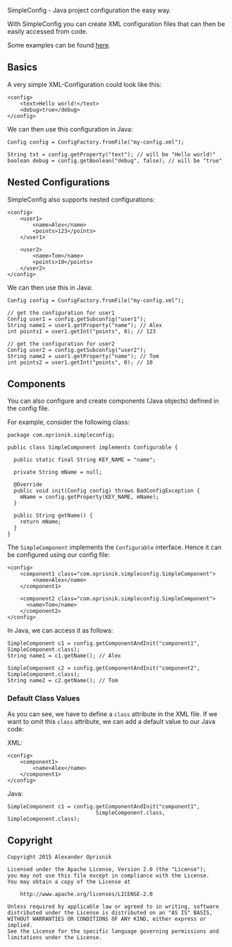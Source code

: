 SimpleConfig - Java project configuration the easy way.

With SimpleConfig you can create XML configuration files that can then be easily accessed from code.

Some examples can be found [here](simpleconfig/src/test).



## Basics

A very simple XML-Configuration could look like this:

    <config>
        <text>Hello world!</text>
        <debug>true</debug>
    </config>

We can then use this configuration in Java:

    Config config = ConfigFactory.fromFile("my-config.xml");

    String txt = config.getProperty("text"); // will be "Hello world!"
    boolean debug = config.getBoolean("debug", false); // will be "true"

## Nested Configurations

SimpleConfig also supports nested configurations:

    <config>
        <user1>
            <name>Alex</name>
            <points>123</points>
        </user1>

        <user2>
            <name>Tom</name>
            <points>10</points>
        </user2>
    </config>

We can then use this in Java:

    Config config = ConfigFactory.fromFile("my-config.xml");

    // get the configuration for user1
    Config user1 = config.getSubconfig("user1");
    String name1 = user1.getProperty("name"); // Alex
    int points1 = user1.getInt("points", 0); // 123

    // get the configuration for user2
    Config user2 = config.getSubconfig("user2");
    String name2 = user1.getProperty("name"); // Tom
    int points2 = user1.getInt("points", 0); // 10


## Components

You can also configure and create components (Java objects)
defined in the config file.

For example, consider the following class:

    package com.oprisnik.simpleconfig;

    public class SimpleComponent implements Configurable {

      public static final String KEY_NAME = "name";

      private String mName = null;

      @Override
      public void init(Config config) throws BadConfigException {
        mName = config.getProperty(KEY_NAME, mName);
      }

      public String getName() {
        return mName;
      }
    }

The `SimpleComponent` implements the `Configurable` interface.
Hence it can be configured using our config file:

    <config>
        <component1 class="com.oprisnik.simpleconfig.SimpleComponent">
            <name>Alex</name>
        </component1>

        <component2 class="com.oprisnik.simpleconfig.SimpleComponent">
          <name>Tom</name>
        </component2>
    </config>


In Java, we can access it as follows:

    SimpleComponent c1 = config.getComponentAndInit("component1", SimpleComponent.class);
    String name1 = c1.getName(); // Alex

    SimpleComponent c2 = config.getComponentAndInit("component2", SimpleComponent.class);
    String name2 = c2.getName(); // Tom

### Default Class Values

As you can see, we have to define a `class` attribute in the XML file.
If we want to omit this `class` attribute, we can add a default value to our Java code:

XML:

    <config>
        <component1>
            <name>Alex</name>
        </component1>
    </config>

Java:

    SimpleComponent c1 = config.getComponentAndInit("component1",
                                SimpleComponent.class, SimpleComponent.class);


## Copyright


    Copyright 2015 Alexander Oprisnik

    Licensed under the Apache License, Version 2.0 (the "License");
    you may not use this file except in compliance with the License.
    You may obtain a copy of the License at

        http://www.apache.org/licenses/LICENSE-2.0

    Unless required by applicable law or agreed to in writing, software
    distributed under the License is distributed on an "AS IS" BASIS,
    WITHOUT WARRANTIES OR CONDITIONS OF ANY KIND, either express or implied.
    See the License for the specific language governing permissions and
    limitations under the License.
